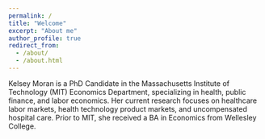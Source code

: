 ```yaml
---
permalink: /
title: "Welcome"
excerpt: "About me"
author_profile: true
redirect_from: 
  - /about/
  - /about.html
---
```


Kelsey Moran is a PhD Candidate in the Massachusetts Institute of Technology (MIT) Economics Department, specializing in health, public finance, and labor economics. Her current research focuses on healthcare labor markets, health technology product markets, and uncompensated hospital care. Prior to MIT, she received a BA in Economics from Wellesley College.
